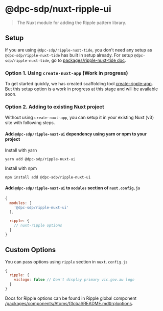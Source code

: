 # @dpc-sdp/nuxt-ripple-ui

> The Nuxt module for adding the Ripple pattern library.

## Setup

If you are using `@dpc-sdp/ripple-nuxt-tide`, you don't need any setup as `@dpc-sdp/ripple-nuxt-tide`
has built in setup already. For setup `@dpc-sdp/ripple-nuxt-tide`,
go to [packages/ripple-nuxt-tide doc](/packages/ripple-nuxt-tide/README.md).

### Option 1. Using `create-nuxt-app` (Work in progress)

To get started quickly, we has created scaffolding tool [create-ripple-app](/packages/create-ripple-app).
But this setup option is a work in progress at this stage and will be available
soon.

### Option 2. Adding to existing Nuxt project

Without using `create-nuxt-app`, you can setup it in your existing Nuxt (v3) site with
following steps.

#### Add `@dpc-sdp/ripple-nuxt-ui` dependency using yarn or npm to your project

Install with yarn

```shell
yarn add @dpc-sdp/ripple-nuxt-ui
```

Install with npm

```shell
npm install add @dpc-sdp/ripple-nuxt-ui
```

#### Add `@dpc-sdp/ripple-nuxt-ui` to `modules` section of `nuxt.config.js`

```js
{
  modules: [
    '@dpc-sdp/ripple-nuxt-ui'
  ],

  ripple: {
    // nuxt-ripple options
  }
}
```

## Custom Options

You can pass options using `ripple` section in `nuxt.config.js`

```js
{
  ripple: {
    viclogo: false // Don't display primary vic.gov.au logo
  }
}
```

Docs for Ripple options can be found in Ripple global component [/packages/components/Atoms/Global/README.md#rploptions](/packages/components/Atoms/Global/README.md#rploptions).
